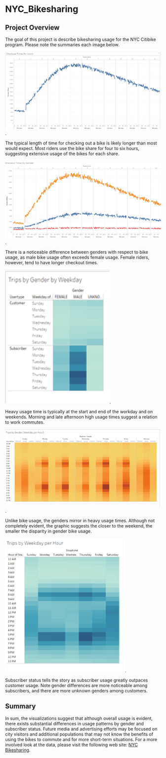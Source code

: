# NYC_Bikesharing

## Project Overview
The goal of this project is describe bikesharing usage for the NYC Citibike program. Please note the summaries each image below.  

![Checkout_Times_Users](/Checkout_Times_Users.png).

The typical length of time for checking out a bike is likely longer than most would expect. Most riders use the bike share for four to six hours, suggesting extensive usage of the bikes for each share.  


![Checkout_Times_Gender](/Checkout_Times_Gender.png).

There is a noticeable difference between genders with respect to bike usage, as male bike usage often exceeds female usage. Female riders, however, tend to have longer checkout times.  


![Trips_Gender_Weekday](/Trips_Gender_Weekday.png).

Heavy usage time is typically at the start and end of the workday and on weekends. Morning and late afternoon high usage times suggest a relation to work commutes.  


![Trips_Gender_Weekday_Hour](/Trips_Gender_Weekday_Hour.png).

Unlike bike usage, the genders mirror in heavy usage times. Although not completely evident, the graphic suggests the closer to the weekend, the smaller the disparity in gender bike usage.


![Trips_Weekday_Hour](/Trips_Weekday_Hour.png).

Subscriber status tells the story as subscriber usage greatly outpaces customer usage. Note gender differences are more noticeable among subscribers, and there are more unknown genders among customers.

## Summary
In sum, the visualizations suggest that although overall usage is evident, there exists substantial differences in usage patterns by gender and subscriber status. Future media and advertising efforts may be focused on city visitors and additional populations that may not know the benefits of using the bikes to commute and for more short-term situations. For a more involved look at the data, please visit the following web site:
[NYC Bikesharing](https://public.tableau.com/profile/jason.r7696#!/vizhome/BikeSharingChallenge_16117917278750/NYCCitibikeUsage?publish=yes). 
